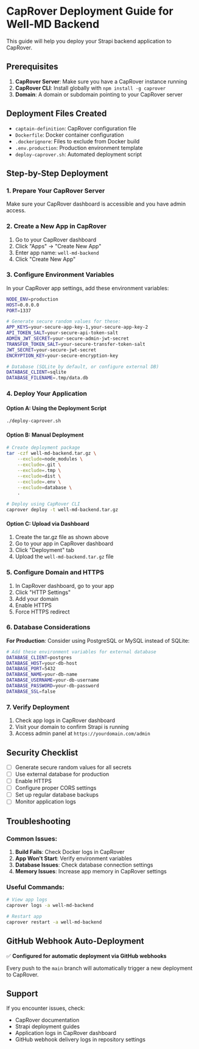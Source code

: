 # CapRover Deployment Guide for Well-MD Backend

This guide will help you deploy your Strapi backend application to CapRover.

## Prerequisites

1. **CapRover Server**: Make sure you have a CapRover instance running
2. **CapRover CLI**: Install globally with `npm install -g caprover`
3. **Domain**: A domain or subdomain pointing to your CapRover server

## Deployment Files Created

- `captain-definition`: CapRover configuration file
- `Dockerfile`: Docker container configuration
- `.dockerignore`: Files to exclude from Docker build
- `.env.production`: Production environment template
- `deploy-caprover.sh`: Automated deployment script

## Step-by-Step Deployment

### 1. Prepare Your CapRover Server

Make sure your CapRover dashboard is accessible and you have admin access.

### 2. Create a New App in CapRover

1. Go to your CapRover dashboard
2. Click "Apps" → "Create New App"
3. Enter app name: `well-md-backend`
4. Click "Create New App"

### 3. Configure Environment Variables

In your CapRover app settings, add these environment variables:

```bash
NODE_ENV=production
HOST=0.0.0.0
PORT=1337

# Generate secure random values for these:
APP_KEYS=your-secure-app-key-1,your-secure-app-key-2
API_TOKEN_SALT=your-secure-api-token-salt
ADMIN_JWT_SECRET=your-secure-admin-jwt-secret
TRANSFER_TOKEN_SALT=your-secure-transfer-token-salt
JWT_SECRET=your-secure-jwt-secret
ENCRYPTION_KEY=your-secure-encryption-key

# Database (SQLite by default, or configure external DB)
DATABASE_CLIENT=sqlite
DATABASE_FILENAME=.tmp/data.db
```

### 4. Deploy Your Application

#### Option A: Using the Deployment Script
```bash
./deploy-caprover.sh
```

#### Option B: Manual Deployment
```bash
# Create deployment package
tar -czf well-md-backend.tar.gz \
    --exclude=node_modules \
    --exclude=.git \
    --exclude=.tmp \
    --exclude=dist \
    --exclude=.env \
    --exclude=database \
    .

# Deploy using CapRover CLI
caprover deploy -t well-md-backend.tar.gz
```

#### Option C: Upload via Dashboard
1. Create the tar.gz file as shown above
2. Go to your app in CapRover dashboard
3. Click "Deployment" tab
4. Upload the `well-md-backend.tar.gz` file

### 5. Configure Domain and HTTPS

1. In CapRover dashboard, go to your app
2. Click "HTTP Settings"
3. Add your domain
4. Enable HTTPS
5. Force HTTPS redirect

### 6. Database Considerations

**For Production**: Consider using PostgreSQL or MySQL instead of SQLite:

```bash
# Add these environment variables for external database
DATABASE_CLIENT=postgres
DATABASE_HOST=your-db-host
DATABASE_PORT=5432
DATABASE_NAME=your-db-name
DATABASE_USERNAME=your-db-username
DATABASE_PASSWORD=your-db-password
DATABASE_SSL=false
```

### 7. Verify Deployment

1. Check app logs in CapRover dashboard
2. Visit your domain to confirm Strapi is running
3. Access admin panel at `https://yourdomain.com/admin`

## Security Checklist

- [ ] Generate secure random values for all secrets
- [ ] Use external database for production
- [ ] Enable HTTPS
- [ ] Configure proper CORS settings
- [ ] Set up regular database backups
- [ ] Monitor application logs

## Troubleshooting

### Common Issues:

1. **Build Fails**: Check Docker logs in CapRover
2. **App Won't Start**: Verify environment variables
3. **Database Issues**: Check database connection settings
4. **Memory Issues**: Increase app memory in CapRover settings

### Useful Commands:

```bash
# View app logs
caprover logs -a well-md-backend

# Restart app
caprover restart -a well-md-backend
```

## GitHub Webhook Auto-Deployment

✅ **Configured for automatic deployment via GitHub webhooks**

Every push to the `main` branch will automatically trigger a new deployment to CapRover.

## Support

If you encounter issues, check:
- CapRover documentation
- Strapi deployment guides
- Application logs in CapRover dashboard
- GitHub webhook delivery logs in repository settings
